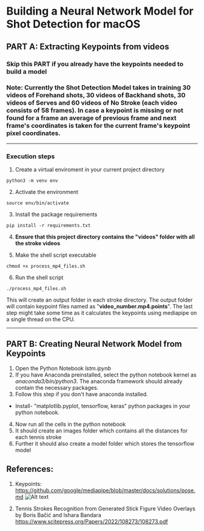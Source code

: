 # Building a Neural Network Model for Shot Detection for macOS

## <b>PART A: Extracting Keypoints from videos</b>

### Skip this PART if you already have the keypoints needed to build a model

### <b>Note</b>: Currently the Shot Detection Model takes in training 30 videos of Forehand shots, 30 videos of Backhand shots, 30 videos of Serves and 60 videos of No Stroke (each video consists of 58 frames). In case a keypoint is missing or not found for a frame an average of previous frame and next frame's coordinates is taken for the current frame's keypoint pixel coordinates.
------------------------------------------------------------------------
### Execution steps
1. Create a virtual enviroment in your current project directory
```
python3 -m venv env
```

2. Activate the environment
```
source env/bin/activate
```

3. Install the package requirements
```
pip install -r requirements.txt
```

4. <b>Ensure that this project directory contains the "videos" folder with all the stroke videos</b>

5. Make the shell script executable
```
chmod +x process_mp4_files.sh
```

6. Run the shell script
```
./process_mp4_files.sh
```

This will create an output folder in each stroke directory. The output folder will contain keypoint files named as "<b>video_number.mp4.points</b>". The last step might take some time as it calculates the keypoints using mediapipe on a single thread on the CPU.

------------------------------------------------------------------------

## <b>PART B: Creating Neural Network Model from Keypoints</b>
1. Open the Python Notebook <i>lstm.ipynb</i>
2. If you have Anaconda preinstalled, select the python notebook kernel as <i>anaconda3/bin/python3</i>. The anaconda framework should already contain the necessary packages.
3. Follow this step if you don't have anaconda installed.
- Install- "matplotlib.pyplot, tensorflow, keras" python packages in your python notebook.
4. Now run all the cells in the python notebook
5. It should create an images folder which contains all the distances for each tennis stroke
6. Further it should also create a model folder which stores the tensorflow model


## References:
1. Keypoints: 
https://github.com/google/mediapipe/blob/master/docs/solutions/pose.md
![Alt text](image.png)

2. Tennis Strokes Recognition from Generated Stick Figure Video Overlays by Boris Bačić and Ishara Bandara
https://www.scitepress.org/Papers/2022/108273/108273.pdf
